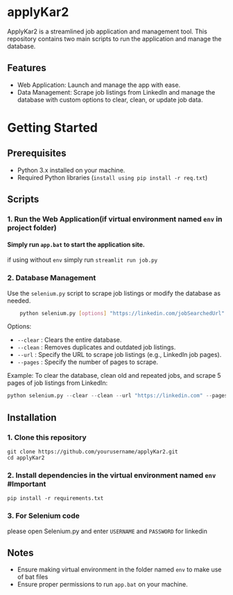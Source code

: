 
# applyKar2


ApplyKar2 is a streamlined job application and management tool. This repository contains two main scripts to run the application and manage the database.




## Features

 - Web Application: Launch and manage the app with ease.
 - Data Management: Scrape job listings from LinkedIn and manage the database with custom options to clear, clean, or update job data.
 

# Getting Started
## Prerequisites

 - Python 3.x installed on your machine.
 - Required Python libraries (```install using pip install -r req.txt```)
## Scripts
### 1. Run the Web Application(if virtual environment named ```env``` in project folder)
#### Simply run ```app.bat``` to start the application site.
 
 if using without ```env``` simply run 
 ```streamlit run job.py```
### 2. Database Management
Use the ```selenium.py``` script to scrape job listings or modify the database as needed. 
```bash
    python selenium.py [options] "https://linkedin.com/jobSearchedUrl"

```
Options:
- ```--clear``` : Clears the entire database.
- ```--clean``` : Removes duplicates and outdated job listings.
- ```--url``` : Specify the URL to scrape job listings (e.g., LinkedIn job pages).
- ```--pages``` : Specify the number of pages to scrape.

Example:
To clear the database, clean old and repeated jobs, and scrape 5 pages of job listings from LinkedIn:
```Python
python selenium.py --clear --clean --url "https://linkedin.com" --pages 5

```

## Installation
### 1. Clone this repository
```
git clone https://github.com/yourusername/applyKar2.git
cd applyKar2
```
### 2. Install dependencies in the virtual environment named ```env``` #Important
``` 
pip install -r requirements.txt
```
### 3. For Selenium code
please open Selenium.py and enter ```USERNAME``` and ```PASSWORD``` for linkedin

## Notes
- Ensure making virtual environment in the folder named ```env``` to make use of bat files
- Ensure proper permissions to run ```app.bat``` on your machine.
